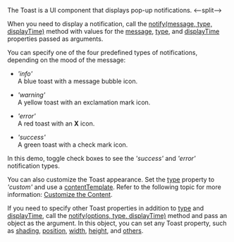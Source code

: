 The Toast is a UI component that displays pop-up notifications. 
<--split-->

When you need to display a notification, call the [notify(message, type, displayTime)](/Documentation/ApiReference/Common/Utils/ui/#notifymessage_type_displayTime) method with values for the [message](/Documentation/ApiReference/UI_Components/dxToast/Configuration/#message), [type](/Documentation/ApiReference/UI_Components/dxToast/Configuration/#type), and [displayTime](/Documentation/ApiReference/UI_Components/dxToast/Configuration/#displayTime) properties passed as arguments.

You can specify one of the four predefined types of notifications, depending on the mood of the message:

- *'info'*   
A blue toast with a message bubble icon.

- *'warning'*   
A yellow toast with an exclamation mark icon.

- *'error'*   
A red toast with an **X** icon.

- *'success'*   
A green toast with a check mark icon.

In this demo, toggle check boxes to see the *'success'* and *'error'* notification types.

You can also customize the Toast appearance. Set the [type](/Documentation/ApiReference/UI_Components/dxToast/Configuration/#type) property to *'custom'* and use a [contentTemplate](/Documentation/ApiReference/UI_Components/dxToast/Configuration/#contentTemplate). Refer to the following topic for more information: [Customize the Content](/Documentation/Guide/UI_Components/Toast/Customize_the_Content/).

If you need to specify other Toast properties in addition to [type](/Documentation/ApiReference/UI_Components/dxToast/Configuration/#type) and [displayTime](/Documentation/ApiReference/UI_Components/dxToast/Configuration/#displayTime), call the [notify(options, type, displayTime)](/Documentation/ApiReference/Common/Utils/ui/#notifyoptions_type_displayTime) method and pass an object as the argument. In this object, you can set any Toast property, such as [shading](/Documentation/ApiReference/UI_Components/dxToast/Configuration/#shading), [position](/Documentation/ApiReference/UI_Components/dxToast/Configuration/#position), [width](/Documentation/ApiReference/UI_Components/dxToast/Configuration/#width), [height](/Documentation/ApiReference/UI_Components/dxToast/Configuration/#height), and [others](/Documentation/ApiReference/UI_Components/dxToast/Configuration/).


